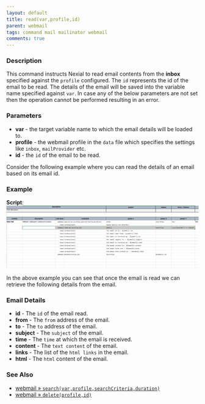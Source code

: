 ```yaml
---
layout: default
title: read(var,profile,id)
parent: webmail
tags: command mail mailinator webmail
comments: true
---
```


### Description
This command instructs Nexial to read email contents from the **inbox** specified against the `profile` configured.
The `id` represents the id of the email to be read. The details of the email will be saved into the variable name
specified against `var`. In case any of the below parameters are not set then the operation cannot be performed
resulting in an error.

### Parameters
- **var** - the target variable name to which the email details will be loaded to.
- **profile** - the webmail profile in the `data` file which specifies the settings like `inbox`, `mailProvider` etc.
- **id** - the `id` of the email to be read.

Consider the following example where you can read the details of an email based on its email id.

### Example
**Script**:<br/>
![](image/read_01.png)
<br/>

In the above example you can see that once the email is read we can retrieve the following details from the email.
<br/>

### Email Details
- **id** - The `id` of the email read.
- **from** - The `from` address of the email.
- **to** - The `to` address of the email.
- **subject** - The `subject` of the email.
- **time** - The `time` at which the email is received.
- **content** - The `text content` of the email.
- **links** - The list of the `html links` in the email.
- **html** - The `html` content of the email.


### See Also
- [webmail &raquo; `search(var,profile,searchCriteria,duration)`](../webmail/search(var,profile,searchCriteria,duration))
- [webmail &raquo; `delete(profile,id)`](../webmail/delete(profile,id))
